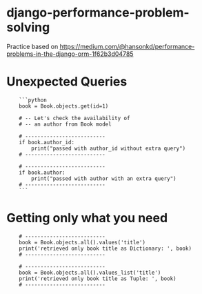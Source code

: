 # django-performance-problem-solving
Practice based on https://medium.com/@hansonkd/performance-problems-in-the-django-orm-1f62b3d04785

# Unexpected Queries

        ```python
        book = Book.objects.get(id=1)

        # -- Let's check the availability of
        # -- an author from Book model
        
        # --------------------------
        if book.author_id:
            print("passed with author_id without extra query")
        # --------------------------
        
        # --------------------------
        if book.author:
            print("passed with author with an extra query")
        # --------------------------
        ```
        

# Getting only what you need

        # --------------------------
        book = Book.objects.all().values('title')
        print('retrieved only book title as Dictionary: ', book)
        # --------------------------

        # --------------------------
        book = Book.objects.all().values_list('title')
        print('retrieved only book title as Tuple: ', book)
        # --------------------------